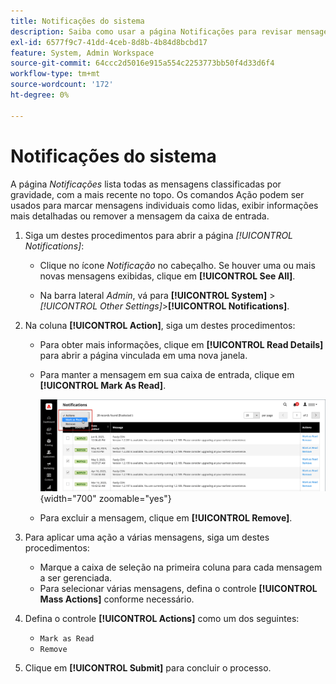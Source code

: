 ```yaml
---
title: Notificações do sistema
description: Saiba como usar a página Notificações para revisar mensagens relacionadas às operações do sistema.
exl-id: 6577f9c7-41dd-4ceb-8d8b-4b84d8bcbd17
feature: System, Admin Workspace
source-git-commit: 64ccc2d5016e915a554c2253773bb50f4d33d6f4
workflow-type: tm+mt
source-wordcount: '172'
ht-degree: 0%

---
```


# Notificações do sistema

A página _Notificações_ lista todas as mensagens classificadas por gravidade, com a mais recente no topo. Os comandos Ação podem ser usados para marcar mensagens individuais como lidas, exibir informações mais detalhadas ou remover a mensagem da caixa de entrada.

1. Siga um destes procedimentos para abrir a página _[!UICONTROL Notifications]_:

   - Clique no ícone _Notificação_ no cabeçalho. Se houver uma ou mais novas mensagens exibidas, clique em **[!UICONTROL See All]**.

   - Na barra lateral _Admin_, vá para **[!UICONTROL System]** > _[!UICONTROL Other Settings]_>**[!UICONTROL Notifications]**.

1. Na coluna **[!UICONTROL Action]**, siga um destes procedimentos:

   - Para obter mais informações, clique em **[!UICONTROL Read Details]** para abrir a página vinculada em uma nova janela.

   - Para manter a mensagem em sua caixa de entrada, clique em **[!UICONTROL Mark As Read]**.

     ![Administrador - notificações](./assets/admin-notifications-mark-as-read.png){width="700" zoomable="yes"}

   - Para excluir a mensagem, clique em **[!UICONTROL Remove]**.

1. Para aplicar uma ação a várias mensagens, siga um destes procedimentos:

   - Marque a caixa de seleção na primeira coluna para cada mensagem a ser gerenciada.
   - Para selecionar várias mensagens, defina o controle **[!UICONTROL Mass Actions]** conforme necessário.

1. Defina o controle **[!UICONTROL Actions]** como um dos seguintes:

   - `Mark as Read`
   - `Remove`

1. Clique em **[!UICONTROL Submit]** para concluir o processo.
